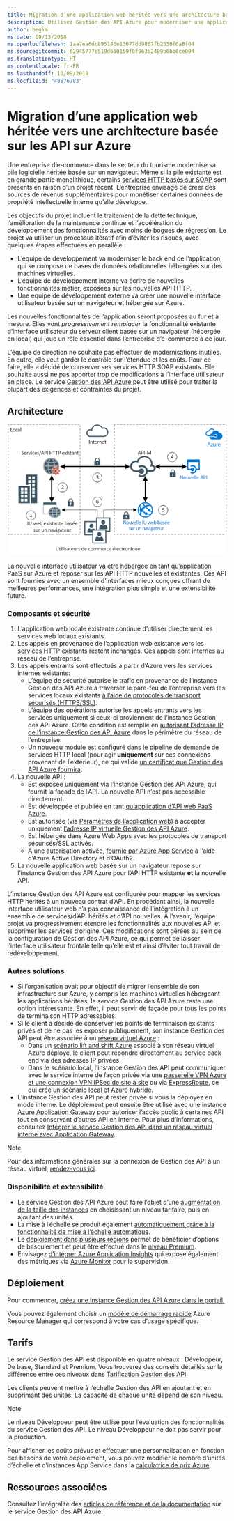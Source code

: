 ```yaml
---
title: Migration d’une application web héritée vers une architecture basée sur les API sur Azure
description: Utilisez Gestion des API Azure pour moderniser une application web héritée.
author: begim
ms.date: 09/13/2018
ms.openlocfilehash: 1aa7ea6dc895146e13677dd9867fb2530f0a8f04
ms.sourcegitcommit: 62945777e519d650159f0f963a2489b6bb6ce094
ms.translationtype: HT
ms.contentlocale: fr-FR
ms.lasthandoff: 10/09/2018
ms.locfileid: "48876783"
---
```

# <a name="migrating-a-legacy-web-application-to-an-api-based-architecture-on-azure"></a>Migration d’une application web héritée vers une architecture basée sur les API sur Azure

Une entreprise d’e-commerce dans le secteur du tourisme modernise sa pile logicielle héritée basée sur un navigateur. Même si la pile existante est en grande partie monolithique, certains [services HTTP basés sur SOAP][soap] sont présents en raison d’un projet récent. L’entreprise envisage de créer des sources de revenus supplémentaires pour monétiser certaines données de propriété intellectuelle interne qu’elle développe.

Les objectifs du projet incluent le traitement de la dette technique, l’amélioration de la maintenance continue et l’accélération du développement des fonctionnalités avec moins de bogues de régression. Le projet va utiliser un processus itératif afin d’éviter les risques, avec quelques étapes effectuées en parallèle :

* L’équipe de développement va moderniser le back end de l’application, qui se compose de bases de données relationnelles hébergées sur des machines virtuelles.
* L’équipe de développement interne va écrire de nouvelles fonctionnalités métier, exposées sur les nouvelles API HTTP.
* Une équipe de développement externe va créer une nouvelle interface utilisateur basée sur un navigateur et hébergée sur Azure.

Les nouvelles fonctionnalités de l’application seront proposées au fur et à mesure. Elles vont *progressivement remplacer* la fonctionnalité existante d’interface utilisateur du serveur client basée sur un navigateur (hébergée en local) qui joue un rôle essentiel dans l’entreprise d’e-commerce à ce jour.

L’équipe de direction ne souhaite pas effectuer de modernisations inutiles. En outre, elle veut garder le contrôle sur l’étendue et les coûts. Pour ce faire, elle a décidé de conserver ses services HTTP SOAP existants. Elle souhaite aussi ne pas apporter trop de modifications à l’interface utilisateur en place. Le service [Gestion des API Azure ][apim] peut être utilisé pour traiter la plupart des exigences et contraintes du projet.

## <a name="architecture"></a>Architecture

![Diagramme de l’architecture][architecture]

La nouvelle interface utilisateur va être hébergée en tant qu’application PaaS sur Azure et reposer sur les API HTTP nouvelles et existantes. Ces API sont fournies avec un ensemble d’interfaces mieux conçues offrant de meilleures performances, une intégration plus simple et une extensibilité future.

### <a name="components-and-security"></a>Composants et sécurité

1. L’application web locale existante continue d’utiliser directement les services web locaux existants.
2. Les appels en provenance de l’application web existante vers les services HTTP existants restent inchangés. Ces appels sont internes au réseau de l’entreprise.
3. Les appels entrants sont effectués à partir d’Azure vers les services internes existants:
    * L’équipe de sécurité autorise le trafic en provenance de l’instance Gestion des API Azure à traverser le pare-feu de l’entreprise vers les services locaux existants [à l’aide de protocoles de transport sécurisés (HTTPS/SSL)][apim-ssl].
    * L’équipe des opérations autorise les appels entrants vers les services uniquement si ceux-ci proviennent de l’instance Gestion des API Azure. Cette condition est remplie en [autorisant l’adresse IP de l’instance Gestion des API Azure][apim-whitelist-ip] dans le périmètre du réseau de l’entreprise.
    * Un nouveau module est configuré dans le pipeline de demande de services HTTP local (pour agir **uniquement** sur ces connexions provenant de l’extérieur), ce qui valide [un certificat que Gestion des API Azure fournira][apim-mutualcert-auth].
1. La nouvelle API :
    * Est exposée uniquement via l’instance Gestion des API Azure, qui fournit la façade de l’API. La nouvelle API n’est pas accessible directement.
    * Est développée et publiée en tant [qu’application d’API web PaaS Azure][azure-api-apps].
    * Est autorisée (via [Paramètres de l’application web][azure-appservice-ip-restrict]) à accepter uniquement [l’adresse IP virtuelle Gestion des API Azure][apim-faq-vip].
    * Est hébergée dans Azure Web Apps avec les protocoles de transport sécurisés/SSL activés.
    * A une autorisation activée, [fournie par Azure App Service][azure-appservice-auth] à l’aide d’Azure Active Directory et d’OAuth2.
2. La nouvelle application web basée sur un navigateur repose sur l’instance Gestion des API Azure pour l’API HTTP existante **et** la nouvelle API.

L’instance Gestion des API Azure est configurée pour mapper les services HTTP hérités à un nouveau contrat d’API. En procédant ainsi, la nouvelle interface utilisateur web n’a pas connaissance de l’intégration à un ensemble de services/d’API hérités et d’API nouvelles. À l’avenir, l’équipe projet va progressivement étendre les fonctionnalités aux nouvelles API et supprimer les services d’origine. Ces modifications sont gérées au sein de la configuration de Gestion des API Azure, ce qui permet de laisser l’interface utilisateur frontale telle qu’elle est et ainsi d’éviter tout travail de redéveloppement.

### <a name="alternatives"></a>Autres solutions

* Si l’organisation avait pour objectif de migrer l’ensemble de son infrastructure sur Azure, y compris les machines virtuelles hébergeant les applications héritées, le service Gestion des API Azure reste une option intéressante. En effet, il peut servir de façade pour tous les points de terminaison HTTP adressables.
* Si le client a décidé de conserver les points de terminaison existants privés et de ne pas les exposer publiquement, son instance Gestion des API peut être associée à un [réseau virtuel Azure][azure-vnet] :
  * Dans un [scénario lift and shift Azure][azure-vm-lift-shift] associé à son réseau virtuel Azure déployé, le client peut répondre directement au service back end via des adresses IP privées.
  * Dans le scénario local, l’instance Gestion des API peut communiquer avec le service interne de façon privée via une [passerelle VPN Azure et une connexion VPN IPSec de site à site][azure-vpn] ou via [ExpressRoute][azure-er], ce qui crée un [scénario local et Azure hybride][azure-hybrid].
* L’instance Gestion des API peut rester privée si vous la déployez en mode interne. Le déploiement peut ensuite être utilisé avec une instance [Azure Application Gateway][azure-appgw] pour autoriser l’accès public à certaines API tout en conservant d’autres API en interne. Pour plus d’informations, consultez [Intégrer le service Gestion des API dans un réseau virtuel interne avec Application Gateway][apim-vnet-internal].

> [!NOTE]
> Pour des informations générales sur la connexion de Gestion des API à un réseau virtuel, [rendez-vous ici][apim-vnet].

### <a name="availability-and-scalability"></a>Disponibilité et extensibilité

* Le service Gestion des API Azure peut faire l’objet d’une [augmentation de la taille des instances][apim-scaleout] en choisissant un niveau tarifaire, puis en ajoutant des unités.
* La mise à l’échelle se produit également [automatiquement grâce à la fonctionnalité de mise à l’échelle automatique][apim-autoscale].
* Le [déploiement dans plusieurs régions][apim-multi-regions] permet de bénéficier d’options de basculement et peut être effectué dans le [niveau Premium][apim-pricing].
* Envisagez [d’intégrer Azure Application Insights][azure-apim-ai] qui expose également des métriques via [Azure Monitor][azure-mon] pour la supervision.

## <a name="deployment"></a>Déploiement

Pour commencer, [créez une instance Gestion des API Azure dans le portail.][apim-create]

Vous pouvez également choisir un [modèle de démarrage rapide][azure-quickstart-templates-apim] Azure Resource Manager qui correspond à votre cas d’usage spécifique.

## <a name="pricing"></a>Tarifs

Le service Gestion des API est disponible en quatre niveaux : Développeur, De base, Standard et Premium. Vous trouverez des conseils détaillés sur la différence entre ces niveaux dans [Tarification Gestion des API.][apim-pricing]

Les clients peuvent mettre à l’échelle Gestion des API en ajoutant et en supprimant des unités. La capacité de chaque unité dépend de son niveau.

> [!NOTE]
> Le niveau Développeur peut être utilisé pour l’évaluation des fonctionnalités du service Gestion des API. Le niveau Développeur ne doit pas servir pour la production.

Pour afficher les coûts prévus et effectuer une personnalisation en fonction des besoins de votre déploiement, vous pouvez modifier le nombre d’unités d’échelle et d’instances App Service dans la [calculatrice de prix Azure][pricing-calculator].

## <a name="related-resources"></a>Ressources associées

Consultez l’intégralité des [articles de référence et de la documentation][apim] sur le service Gestion des API Azure.

<!-- links -->
[architecture]: ./media/architecture-apim-api-scenario.png
[apim-create]: /azure/api-management/get-started-create-service-instance
[apim-git]: /azure/api-management/api-management-configuration-repository-git
[apim-multi-regions]: /azure/api-management/api-management-howto-deploy-multi-region
[apim-autoscale]: /azure/api-management/api-management-howto-autoscale
[apim-scaleout]: /azure/api-management/upgrade-and-scale
[azure-apim-ai]: /azure/api-management/api-management-howto-app-insights
[azure-ai]: /azure/application-insights/
[azure-mon]: /azure/monitoring-and-diagnostics/monitoring-overview
[azure-appgw]: /azure/application-gateway/application-gateway-introduction
[apim-vnet-internal]: /azure/api-management/api-management-howto-integrate-internal-vnet-appgateway
[apim-vnet]: /azure/api-management/api-management-using-with-vnet
[azure-hybrid]: /azure/architecture/reference-architectures/hybrid-networking/
[azure-er]: /azure/expressroute/expressroute-introduction
[azure-vpn]: /azure/vpn-gateway/vpn-gateway-howto-site-to-site-resource-manager-portal
[azure-vnet]: /azure/virtual-network/virtual-networks-overview
[azure-appservice-auth]: /azure/app-service/app-service-authentication-overview#identity-providers
[apim-faq-vip]: /azure/api-management/api-management-faq#is-the-api-management-gateway-ip-address-constant-can-i-use-it-in-firewall-rules
[azure-appservice-ip-restrict]: /azure/app-service/app-service-ip-restrictions
[azure-api-apps]: /azure/app-service/
[apim-ssl]: /azure/api-management/api-management-howto-manage-protocols-ciphers
[apim-mutualcert-auth]: /azure/api-management/api-management-howto-mutual-certificates
[apim-whitelist-ip]: /azure/api-management/api-management-faq#is-the-api-management-gateway-ip-address-constant-can-i-use-it-in-firewall-rules
[anti-corruption-layer-pattern]: /azure/architecture/patterns/anti-corruption-layer
[apim]: /azure/api-management/api-management-key-concepts
[apim-api-design-guidance]: /azure/architecture/best-practices/api-design
[visualstudio-youtube-solid-design]: https://youtu.be/agkWYPUcLpg
[azure-vm-lift-shift]: https://azure.microsoft.com/resources/azure-virtual-datacenter-lift-and-shift-guide/
[standard-pricing-calc]: https://azure.com/e/
[premium-pricing-calc]: https://azure.com/e/
[apim-pricing]: https://azure.microsoft.com/pricing/details/api-management/
[azure-quickstart-templates-apim]: https://azure.microsoft.com/resources/templates/?term=API+Management&pageNumber=1
[soap]: https://en.wikipedia.org/wiki/SOAP
[pricing-calculator]: https://azure.com/e/0e916a861fac464db61342d378cc0bd6
